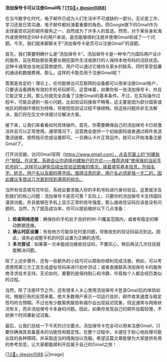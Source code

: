 **汤加保号卡可以注册Gmail吗？[[TG💪+ @esim1088](https://t.me/s/esim1088)]**

在当今数字化时代，电子邮件已成为人们生活中不可或缺的一部分。无论是工作、学习还是日常沟通，电子邮件都扮演着重要的角色。而Google旗下的Gmail作为全球最受欢迎的邮件服务之一，自然成为了许多人的首选。然而，对于某些身处海外或使用特定SIM卡的用户来说，是否能够顺利注册并使用Gmail却成了一个问题。今天，我们就来聊聊关于“汤加保号卡是否可以注册Gmail”的话题。

首先，我们需要明确什么是“汤加保号卡”。汤加保号卡是一种专门为国际用户设计的服务，旨在帮助那些需要长期在国外生活或旅行的人保持本地号码的活跃状态。这种卡通常由当地运营商提供，用户可以通过它维持与家乡的联系，同时享受低廉的通话和数据费用。那么，这样的卡能否用于注册Gmail呢？

答案是肯定的！理论上，任何能够访问互联网的设备都可以用来注册Gmail账户，只要该设备拥有有效的手机号码即可。这意味着，如果你有一张汤加保号卡，并且它能正常上网，那么你就完全具备了注册Gmail的基本条件。不过，在实际操作过程中，可能会遇到一些小问题，比如验证码接收不畅等。这主要是因为部分国家或地区的网络环境较为特殊，导致短信验证过程不够顺畅。但这些问题并非无法解决，我们将在后文中详细讨论解决方案。

接下来，让我们来看看如何具体操作。首先，你需要确保自己的汤加保号卡已经激活并且可以正常使用。通常情况下，运营商会提供一个初始密码或者通过邮件发送激活链接，按照指示完成设置即可。一旦确认卡片正常运作，就可以开始准备注册Gmail了。

打开浏览器，访问Gmail官网（https://www.gmail.com），点击页面上的“创建账户”按钮。在这里，系统会让你选择创建账户的方式——推荐选择“使用我的当前手机号码”，这样可以避免后续出现验证困难的情况。接着填写基本信息，包括名字、姓氏、用户名以及密码等字段。值得注意的是，用户名必须是独一无二的，因此建议多尝试几次直到找到满意的组合。

当所有信息填写完毕后，系统会要求输入你的手机号码进行身份验证。这里就涉及到我们的核心问题：汤加保号卡是否可靠？实际上，只要你的汤加保号卡支持国际漫游功能，并且能够在手机上显示正常的信号强度，那么接收验证码应该是没有问题的。当然，为了提高成功率，你可以提前做好以下几点准备：

1. **检查网络连接**：确保你的手机处于良好的Wi-Fi覆盖范围内，或者有稳定的移动数据连接。
2. **确认时区设置**：有些地方可能存在时差问题，导致收到的验证码延迟到达。因此，请务必调整手机的时区设置为正确的选项。
3. **多次尝试**：如果第一次未能成功接收验证码，不要灰心，稍后再试几次往往就能解决问题。

除了上述步骤外，还有一些额外的小技巧可以帮助你顺利完成注册。例如，可以考虑使用第三方工具生成虚拟号码来进行初步测试；或者直接联系汤加保号卡的服务商寻求技术支持。无论如何，重要的是保持耐心和冷静，毕竟每个人都会经历类似的过程。

当然，除了注册环节之外，还有很多人关心使用汤加保号卡登录Gmail后的体验如何。根据已有的反馈来看，绝大多数用户表示一切运行良好，邮件收发速度与稳定性均符合预期。不过也有少数案例报告称偶尔会出现延迟现象，但这通常与网络状况有关，而非汤加保号卡本身的问题。因此，如果你发现自己的邮件加载较慢，不妨换个时间重新试试看。

最后，让我们总结一下今天的讨论要点。汤加保号卡完全可以用来注册Gmail，只要你确保其具备基本的功能性和稳定性。在整个过程中，关键在于耐心地处理可能出现的各种障碍，并采取适当的措施加以克服。希望这篇文章能够为大家提供有用的参考信息，让大家都能顺利开启属于自己的Gmail之旅！

[[TG💪+ @esim1088](https://t.me/s/esim1088) ![Image](https://i.postimg.cc/4NQfJmqS/Snipaste-2025-05-13-00-14-12.png)]
